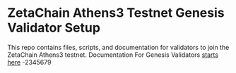 # ZetaChain Athens3 Testnet Genesis Validator Setup

This repo contains files, scripts, and documentation for validators to join the ZetaChain Athens3 testnet.
Documentation For Genesis Validators [starts here](docs/start_here.md)  -2345679
